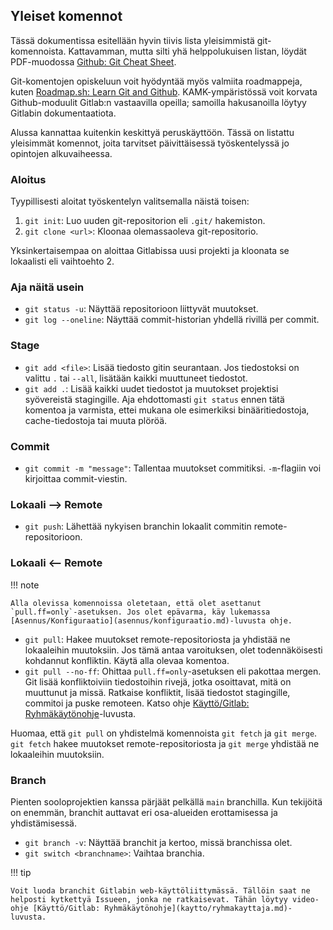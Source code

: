 ## Yleiset komennot

Tässä dokumentissa esitellään hyvin tiivis lista yleisimmistä git-komennoista. Kattavamman, mutta silti yhä helppolukuisen listan, löydät PDF-muodossa [Github: Git Cheat Sheet](https://education.github.com/git-cheat-sheet-education.pdf).

Git-komentojen opiskeluun voit hyödyntää myös valmiita roadmappeja, kuten [Roadmap.sh: Learn Git and Github](https://roadmap.sh/git-github). KAMK-ympäristössä voit korvata Github-moduulit Gitlab:n vastaavilla opeilla; samoilla hakusanoilla löytyy Gitlabin dokumentaatiota.

Alussa kannattaa kuitenkin keskittyä peruskäyttöön. Tässä on listattu yleisimmät komennot, joita tarvitset päivittäisessä työskentelyssä jo opintojen alkuvaiheessa.

### Aloitus

Tyypillisesti aloitat työskentelyn valitsemalla näistä toisen:

1. `git init`: Luo uuden git-repositorion eli `.git/` hakemiston.
2. `git clone <url>`: Kloonaa olemassaoleva git-repositorio.

Yksinkertaisempaa on aloittaa Gitlabissa uusi projekti ja kloonata se lokaalisti eli vaihtoehto 2.

### Aja näitä usein

* `git status -u`: Näyttää repositorioon liittyvät muutokset.
* `git log --oneline`: Näyttää commit-historian yhdellä rivillä per commit.

### Stage

* `git add <file>`: Lisää tiedosto gitin seurantaan. Jos tiedostoksi on valittu `.` tai `--all`, lisätään kaikki muuttuneet tiedostot.
* `git add .`: Lisää kaikki uudet tiedostot ja muutokset projektisi syövereistä stagingille. Aja ehdottomasti `git status` ennen tätä komentoa ja varmista, ettei mukana ole esimerkiksi binääritiedostoja, cache-tiedostoja tai muuta plöröä.

### Commit

* `git commit -m "message"`: Tallentaa muutokset commitiksi. `-m`-flagiin voi kirjoittaa commit-viestin.

### Lokaali --> Remote

* `git push`: Lähettää nykyisen branchin lokaalit commitin remote-repositorioon.

### Lokaali <-- Remote

!!! note

    Alla olevissa komennoissa oletetaan, että olet asettanut `pull.ff=only`-asetuksen. Jos olet epävarma, käy lukemassa [Asennus/Konfiguraatio](asennus/konfiguraatio.md)-luvusta ohje.

* `git pull`: Hakee muutokset remote-repositoriosta ja yhdistää ne lokaaleihin muutoksiin. Jos tämä antaa varoituksen, olet todennäköisesti kohdannut konfliktin. Käytä alla olevaa komentoa.
* `git pull --no-ff`: Ohittaa `pull.ff=only`-asetuksen eli pakottaa mergen. Git lisää konfliktoiviin tiedostoihin rivejä, jotka osoittavat, mitä on muuttunut ja missä. Ratkaise konfliktit, lisää tiedostot stagingille, commitoi ja puske remoteen. Katso ohje [Käyttö/Gitlab: Ryhmäkäytönohje](kaytto/ryhmakayttaja.md)-luvusta.

Huomaa, että `git pull` on yhdistelmä komennoista `git fetch` ja `git merge`. `git fetch` hakee muutokset remote-repositoriosta ja `git merge` yhdistää ne lokaaleihin muutoksiin.

### Branch

Pienten sooloprojektien kanssa pärjäät pelkällä `main` branchilla. Kun tekijöitä on enemmän, branchit auttavat eri osa-alueiden erottamisessa ja yhdistämisessä.

* `git branch -v`: Näyttää branchit ja kertoo, missä branchissa olet.
* `git switch <branchname>`: Vaihtaa branchia.

!!! tip

    Voit luoda branchit Gitlabin web-käyttöliittymässä. Tällöin saat ne helposti kytkettyä Issueen, jonka ne ratkaisevat. Tähän löytyy video-ohje [Käyttö/Gitlab: Ryhmäkäytönohje](kaytto/ryhmakayttaja.md)-luvusta. 